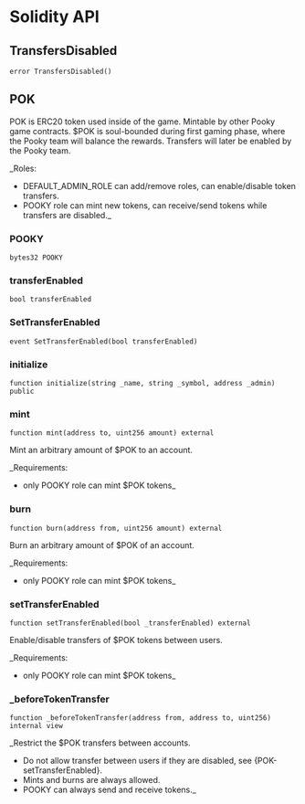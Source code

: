 # Solidity API

## TransfersDisabled

```solidity
error TransfersDisabled()
```

## POK

POK is ERC20 token used inside of the game.
Mintable by other Pooky game contracts.
$POK is soul-bounded during first gaming phase, where the Pooky team will balance the rewards.
Transfers will later be enabled by the Pooky team.

\_Roles:

- DEFAULT_ADMIN_ROLE can add/remove roles, can enable/disable token transfers.
- POOKY role can mint new tokens, can receive/send tokens while transfers are disabled.\_

### POOKY

```solidity
bytes32 POOKY
```

### transferEnabled

```solidity
bool transferEnabled
```

### SetTransferEnabled

```solidity
event SetTransferEnabled(bool transferEnabled)
```

### initialize

```solidity
function initialize(string _name, string _symbol, address _admin) public
```

### mint

```solidity
function mint(address to, uint256 amount) external
```

Mint an arbitrary amount of $POK to an account.

\_Requirements:

- only POOKY role can mint $POK tokens\_

### burn

```solidity
function burn(address from, uint256 amount) external
```

Burn an arbitrary amount of $POK of an account.

\_Requirements:

- only POOKY role can mint $POK tokens\_

### setTransferEnabled

```solidity
function setTransferEnabled(bool _transferEnabled) external
```

Enable/disable transfers of $POK tokens between users.

\_Requirements:

- only POOKY role can mint $POK tokens\_

### \_beforeTokenTransfer

```solidity
function _beforeTokenTransfer(address from, address to, uint256) internal view
```

\_Restrict the $POK transfers between accounts.

- Do not allow transfer between users if they are disabled, see {POK-setTransferEnabled}.
- Mints and burns are always allowed.
- POOKY can always send and receive tokens.\_
